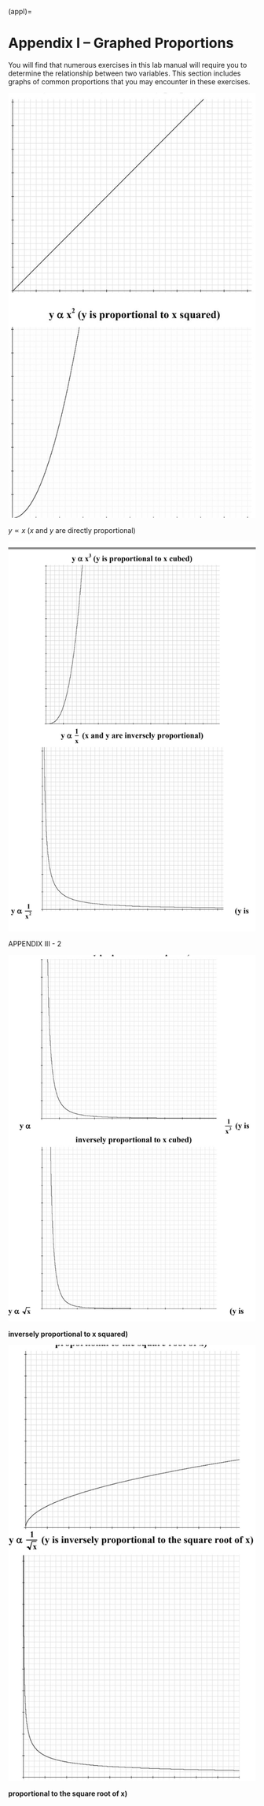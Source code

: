 (appI)=
# Appendix I – Graphed Proportions

You will find that numerous exercises in this lab manual will require you to determine the relationship between two variables. This section includes graphs of common proportions that you may encounter in these exercises.

![](../figures/_page_104_Figure_2.jpeg)

$y\propto x$ ($x$ and $y$ are directly proportional) 

![](../figures/_page_105_Figure_1.jpeg)

APPENDIX III - 2

![](../figures/_page_106_Figure_1.jpeg)

**inversely proportional to x squared)** 

![](../figures/_page_107_Figure_1.jpeg)

**proportional to the square root of x)**